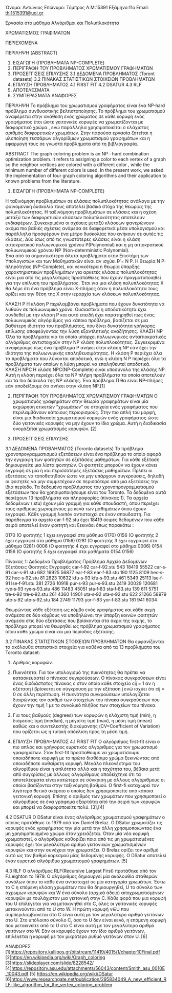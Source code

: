  

Όνομα: Αντώνιος
Επώνυμο: Τόμπρος
Α.Μ:15391
Εξάμηνο:11ο
Email: thl1515391@uoi.gr


Εργασία στο μάθημα Αλγόριθμοι και Πολυπλοκότητα









ΧΡΩΜΑΤΙΣΜΟΣ ΓΡΑΦΙΜΑΤΩΝ








ΠΕΡΙΕΧΟΜΕΝΑ

ΠΕΡΙΛΗΨΗ (ABSTRACT)
1. ΕΙΣΑΓΩΓΗ (ΠΡΟΒΛΗΜΑΤΑ NP-COMPLETE) 
2. ΠΕΡΙΓΡΑΦΗ ΤΟΥ ΠΡΟΒΛΗΜΑΤΟΣ ΧΡΩΜΑΤΙΣΜΟΥ ΓΡΑΦΗΜΑΤΩΝ
3. ΠΡΟΣΕΓΓΙΣΕΙΣ ΕΠΙΛΥΣΗΣ
3.1 ΔΕΔΟΜΕΝΑ ΠΡΟΒΛΗΜΑΤΟΣ (Toront datasets)
3.2 ΠΙΝΑΚΑΣ ΣΤΑΤΙΣΤΙΚΩΝ ΣΤΟΙΧΕΙΩΝ ΠΡΟΒΛΗΜΑΤΩΝ
4. ΕΠΙΛΥΣΗ ΠΡΟΒΛΗΜΑΤΟΣ
4.1 FIRST FIT
4.2 DSATUR
4.3 RLF
5. ΑΠΟΤΕΛΕΣΜΑΤΑ
6. ΣΥΜΠΕΡΑΣΜΑΤΑ
ΑΝΑΦΟΡΕΣ



















ΠΕΡΙΛΗΨΗ 
Το πρόβλημα του χρωματισμού γραφήματος είναι ένα NP‐hard πρόβλημα συνδυαστικής βελτιστοποίησης. Το πρόβλημα του χρωματισμού αναφέρεται στην ανάθεση ενός χρώματος σε κάθε κορυφή ενός γραφήματος έτσι ώστε γειτονικές κορυφές να χρωματίζονται με διαφορετικό χρώμα , ενώ παράλληλα χρησιμοποιείται ο ελάχιστος αριθμός διαφορετικών χρωμάτων. Στην παρούσα εργασία ζητείται η υλοποίηση τεσσάρων αλγορίθμων χρωματισμού γραφημάτων και η εφαρμογή τους σε γνωστά προβλήματα από τη βιβλιογραφία.
                            
                         











ABSTRACT
The graph coloring problem is an NP ‐ hard combination optimization problem. It refers to assigning a color to each vertex of a graph so the neighbor vertices are colored with a different color , while the minimum number of different colors is used. In the present work, we asked the implementation of four graph coloring algorithms and their application to known problems from the literature.


















                              



1.	ΕΙΣΑΓΩΓΗ (ΠΡΟΒΛΗΜΑΤΑ NP-COMPLETE)

Η ταξινόμηση προβλημάτων σε κλάσεις πολυπλοκότητας ανάλογα με την φαινομενική δυσκολία τους αποτελεί βασικό στόχο της θεωρίας της πολυπλοκότητας. Η ταξινόμηση προβλημάτων σε κλάσεις και η σχέση μεταξύ των διαφορετικών κλάσεων πολυπλοκότητας αποτελούν ενδιαφέρων. Συγκεκριμένα οι σχέσεις μεταξύ κλάσεων φανερώνουν ακόμα πιο βαθιές σχέσεις ανάμεσα σε διαφορετικά μέσα υπολογισμού και παράλληλα προσφέρουν ένα μέτρο δυσκολίας που ανήκουν σε αυτές τις κλάσεις. Δύο ίσως από τις γνωστότερες κλάσεις είναι η κλάση αιτιοκρατικού πολυωνυμικού χρόνου P(Polynomial) και η μη αιτιοκρατικού πολυωνυμικού χρόνου NP (Non-deterministic Polynomial).  
Ένα από τα σημαντικότερα άλυτα προβλήματα στην Επιστήμη των Υπολογιστών και των Μαθηματικών είναι αν ισχύει P ̸= N P. Η θεωρία N P-πληρότητας (NP-Complete), και γενικότερα η θεωρία ύπαρξης χαρακτηριστικών προβλημάτων για αρκετές κλάσεις πολυπλοκότητας είναι μια από τις μεγαλύτερες προσπάθειες που έχουν πραγματοποιηθεί για την επίλυση του προβλήματος. Έτσι για μια κλάση πολυπλοκότητας Χ θα λέμε ότι ένα πρόβλημα είναι Χ-πλήρες όταν η πολυπλοκότητα τους ορίζει και την θέση της Χ στην ιεραρχία των κλάσεων πολυπλοκότητας.






ΚΛΑΣΗ P
Η κλάση P περιλαμβάνει προβλήματα που έχουν δυνατότητα να λυθούν σε πολυωνυμικό χρόνο. Ουσιαστικά η αποδοτικότητα έχει συνδεθεί με την κλάση P και αυτό επειδή έχει παρατηρηθεί πως ένας πολυωνυμικός αλγόριθμος για κάποιο πρόβλημα, βασίζεται σε μια βαθύτερη ιδιότητα του προβλήματος, που δίνει δυνατότητα γρήγορης επίλυσης αποφεύγοντας την λύση εξαντλητικής αναζήτησης. 
ΚΛΑΣΗ NP
Όλα τα προβλήματα για τα οποία υπάρχει πολυωνυμικός ανταιτιοκρατικός αλγόριθμος αντιστοιχούν στην NP κλάση πολυπλοκότητας. Συγκεκριμένα αναφέρουμε πως ένα πρόβλημα P ανήκει στην κλάση NP εάν έχει την ιδιότητα της πολυωνυμικής επαληθευσιμότητας.
Η κλάση P περιέχει όλα τα προβλήματα που λύνονται αποδοτικά, ενώ η κλάση N P περιέχει όλα τα προβλήματα των οποίων η λύση μπορεί να επαληθευτεί αποδοτικά. 
ΚΛΑΣΗ NPC
Η κλάση NPC(NP-Complete) είναι υποσύνολο της κλάσης NP. Αυτή η κλάση περιέχει όλα τα NP πλήρη προβλήματα τα οποία αποτελούν και τα πιο δύσκολα της NP κλάσης. Ένα πρόβλημα Π θα είναι NP-πλήρες εάν αποδείξουμε ότι ανήκει στην κλάση NP.[1]


2. ΠΕΡΙΓΡΑΦΗ ΤΟΥ ΠΡΟΒΛΗΜΑΤΟΣ ΧΡΩΜΑΤΙΣΜΟΥ ΓΡΑΦΗΜΑΤΩΝ
Ο χρωματισμός γραφημάτων στην θεωρία γραφημάτων είναι μία εκχώρηση ετικετών "χρωμάτων” σε στοιχεία ενός γραφήματος που περιλαμβάνουν κάποιους περιορισμούς. Στην πιο απλή του μορφή, είναι μια διαδικασία χρωματισμού κορυφών ενός γραφήματος ώστε δύο γειτονικές κορυφές να μην έχουν το ίδιο χρώμα. Αυτή η διαδικασία ονομάζεται χρωματισμός κορυφών. [2]

3. ΠΡΟΣΕΓΓΙΣΕΙΣ ΕΠΙΛΥΣΗΣ

3.1 ΔΕΔΟΜΕΝΑ ΠΡΟΒΛΗΜΑΤΟΣ (Toronto datasets)
Το πρόβλημα χρονοπρογραμματισμού εξετάσεων είναι ένα πρόβλημα το οποίο αφορά την εγγραφή των φοιτητών σε εξετάσεις μαθημάτων. Για κάθε εξέταση δημιουργείτε μια λίστα φοιτητών. Οι φοιτητές μπορούν να έχουν κάνει εγγραφή σε μία ή και περισσότερες εξετάσεις μαθημάτων. Πρέπει οι εξετάσεις να τοποθετηθούν ώστε να μην υπάρχουν συγκρούσεις, δηλαδή οι φοιτητές να μην συμμετέχουν σε περισσότερε από μια εξετάσεις την ίδια περίοδο.
Τα δεδομένα προβλήματος του χρονοπρογραμματισμού εξετάσεων που θα χρησιμοποιήσουμε είναι του Toronto. Τα δεδομένα αυτά περιέχουν 13 προβλήματα και πληροφορίες (πίνακας 1). Τα αρχεία δεδομένων (.stu) έχουν μία γραμμή για κάθε σπουδαστή, όπου περιέχει τους αριθμούς χωρισμένους με κενά των μαθημάτων όπου έχουν εγγραφεί. Κάθε γραμμή λοιπόν αντιστοιχεί σε έναν σπουδαστή. Για παράδειγμα το αρχείο car‐f‐92.stu  έχει 18419 σειρές δεδομένων που κάθε σειρά αποτελεί έναν φοιτητή και ξεκινάει όπως παρακάτω :

0170		(Ο φοιτητής 1 έχει εγγραφεί στο μάθημα 0170)
0156		(Ο φοιτητής 2 έχει εγγραφεί στο μάθημα 0156)
0281 		(Ο φοιτητής 3 έχει εγγραφεί στο μάθημα 0281)
0006 		(Ο φοιτητής 4 έχει εγγραφεί στο μάθημα 0006)
0154 0156	(Ο φοιτητής 5 έχει εγγραφεί στα μαθήματα 0154 0156)

Πίνακας 1: Δεδομένα Προβλήματος
  Πρόβλημα	Αρχείo Δεδομένων	  Εξετάσεις	    Φοιτητές	  Εγγραφές
car‐f‐92	car‐f‐92.stu	543	18419	55522
car‐s‐91	car‐s‐91.stu	682	16925	56877
ear‐f‐83	ear‐f‐83.stu	190	1125	8109
hec‐s‐92	hec‐s‐92.stu	81	2823	10632
kfu‐s‐93	kfu‐s‐93.stu	461	5349	25113
lse‐f‐91	lse‐f‐91.stu	381	2726	10918
pur‐s‐93	pur‐s‐93.stu	2419	30029	120681
rye‐s‐93	rye‐s‐93.stu	486	11483	45051
sta‐f‐83	sta‐f‐83.stu	139	611	5751
tre‐s‐92	tre‐s‐92.stu	261	4360	14901
uta‐s‐92	uta‐s‐92.stu	622	21266	58979
ute‐s‐92	ute‐s‐92.stu	184	2749	11793
yor‐f‐83	yor‐f‐83.stu	181	941	6034

Θεωρώντας κάθε εξέταση ως κόμβο ενός γραφήματος και κάθε ακμή ανάμεσα σε δύο κόμβους να υποδηλώνει την ύπαρξη κοινών φοιτητών ανάμεσα στις δύο εξετάσεις που βρίσκονται στα άκρα της ακμής, το πρόβλημα μπορεί να θεωρηθεί ως πρόβλημα χρωματισμού γραφήματος όπου κάθε χρώμα είναι και μια περίοδος εξέτασης.






3.2 ΠΙΝΑΚΑΣ ΣΤΑΤΙΣΤΙΚΩΝ ΣΤΟΙΧΕΙΩΝ ΠΡΟΒΛΗΜΑΤΩΝ
Θα εμφανίζονται τα ακόλουθα στατιστικά στοιχεία για καθένα από τα 13 προβλήματα του Toronto dataset: 
1. Αριθμός κορυφών. 
2. Πυκνότητα. Για τον υπολογισμό της πυκνότητας θα πρέπει να κατασκευαστεί ο πίνακας συγκρούσεων. Ο πίνακας συγκρούσεων είναι ένας δισδιάστατος πίνακας c στον οποίο κάθε στοιχείο cij = 1 αν η εξέταση i βρίσκεται σε σύγκρουση με την εξέταση j ενώ ισχύει ότι cij = 0 σε άλλη περίπτωση. Η πυκνότητα συγκρούσεων υπολογίζεται διαιρώντας τον αριθμό των στοιχείων του πίνακα συγκρούσεων που έχουν την τιμή 1 με το συνολικό πλήθος των στοιχείων του πίνακα. 
3. Για τους βαθμούς (degrees) των κορυφών η ελάχιστη τιμή (min), η διάμεσος τιμή (median), η μέγιστη τιμή (max), η μέση τιμή (mean) καθώς και ο συντελεστής διακύμανσης (CV=Coefficient of Variation) που ορίζεται ως η τυπική απόκλιση προς τη μέση τιμή.


4. ΕΠΙΛΥΣΗ ΠΡΟΒΛΗΜΑΤΟΣ
4.1 FIRST FIT
Ο αλγόριθμος first-fit είναι ο πιο απλός και γρήγορος ευρετικός αλγόριθμος για τον χρωματισμό γραφημάτων. Στον first-fit προσπαθούμε να χρωματίσουμε οποιαδήποτε κορυφή με το πρώτο διαθέσιμο χρώμα ξεκινώντας από οποιαδήποτε αυθαίρετη κορυφή. Μεγάλο πλεονέκτημα του αλγορίθμου είναι η απλότητα αλλά και η ταχύτητα του, βέβαια μετά από συγκρίσεις με άλλους αλγορίθμους αποδείχτηκε ότι τα αποτελέσματα είναι κατώτερα σε σύγκριση με άλλους αλγόριθμους οι οποίοι βασίζονται στην ταξινόμηση βαθμού. Ο first-fi καταχωρεί τον λιγότερο θετικό ακέραιο ο οποίος δεν χρησιμοποιείτε από κάποια γειτονική κορυφή. Επίσης ο αριθμός των χρωμάτων που χρησιμοποιεί ο αλγόριθμος σε ένα γράφημα εξαρτάται από την σειρά των κορυφών και μπορεί να διαφοροποιείτε πολύ.	[3],[4]


4.2 DSATUR
Ο DSatur είναι ένας αλγόριθμος χρωματισμού γραφημάτων ο οποίος προτάθηκε το 1979 από τον Daniel Brelaz. Ο DSatur χρωματίζει τις κορυφές ενός γραφήματος την μία μετά την άλλη χρησιμοποιώντας ένα μη χρησιμοποιημένο χρώμα όταν χρειάζεται. Όταν μία νέα κορυφή χρωματιστεί, ο αλγόριθμος καθορίζει ποια από τις μη χρωματισμένες κορυφές έχει τον μεγαλύτερο αριθμό γειτονικών χρωματισμένων κορυφών και στην συνέχεια την χρωματίζει. Ο Brelaz ορίζει τον αριθμό αυτό ως τον βαθμό κορεσμού μίας δεδομένης κορυφής. Ο DSatur αποτελεί έναν ευρετικό αλγόριθμο χρωματισμού γραφημάτων.	[5]


4.3 RLF
Ο αλγόριθμος RLF(Recursive Largest First) προτάθηκε από τον F.Leighton το 1979. O αλγόριθμος δημιουργεί μία ακολουθία σταθερών συνόλων όπου το κάθε ένα αντιστοιχεί σε μία κατηγορία χρωμάτων. Έστω το C η επόμενη κλάση χρωμάτων που θα δημιουργηθεί, U το σύνολο των άχρωμων κορυφών και W ένα σύνολο (αρχικά άδειο) αποχρωματισμένων κορυφών με τουλάχιστον μια γειτονική στην C. Κάθε φορά που μια κορυφή του U επιλέγεται για να μετακινηθεί στο C, όλες οι γειτονικές κορυφές μετακινούνται από το U στο W.  Η πρώτη κορυφή ν∈U που συμπεριλαμβάνεται στο C είναι αυτή με τον μεγαλύτερο αριθμό γειτόνων στο U.  Στο υπόλοιπο σύνολο C, όσο το U δεν είναι κενό, η επόμενη κορυφή που μετακινείτε από το U στο C είναι αυτή με τον μεγαλύτερο αριθμό γειτόνων στο W. Εάν οι κορυφές έχουν τον ίδιο αριθμό γειτόνων, επιλέγεται η κορυφή με τον μικρότερο ρυθμό γειτόνων στον U.	[6]










ΑΝΑΦΟΡΕΣ
[1]https://repository.kallipos.gr/bitstream/11419/4015/1/chapter10Final.pdf
[2]https://en.wikipedia.org/wiki/Graph_coloring
[3]https://slideplayer.com/slide/8228542/
[4]https://repository.asu.edu/attachments/56043/content/Smith_asu_0010E_10043.pdf
[5] https://en.wikipedia.org/wiki/DSatur
[6]https://www.researchgate.net/publication/295834049_A_new_efficient_RLF-like_algorithm_for_the_vertex_coloring_problem




